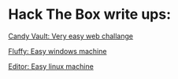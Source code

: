 
# Hack The Box write ups:

[Candy Vault: Very easy web challange](CandyVault.md)

[Fluffy: Easy windows machine](Report.md)

[Editor: Easy linux machine](Editor.md)
